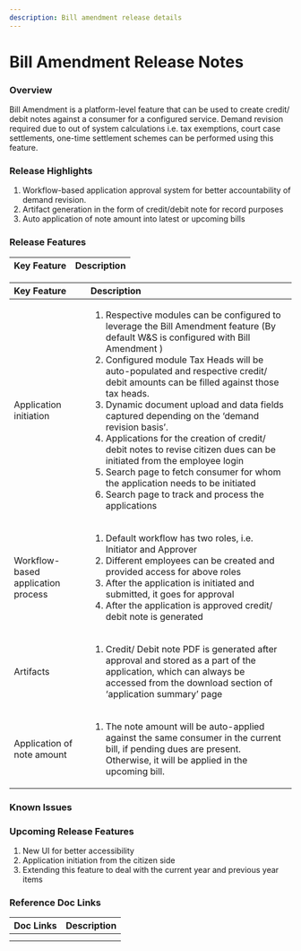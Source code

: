 ```yaml
---
description: Bill amendment release details
---
```


# Bill Amendment Release Notes

### Overview <a id="Overview"></a>

Bill Amendment is a platform-level feature that can be used to create credit/ debit notes against a consumer for a configured service. Demand revision required due to out of system calculations i.e. tax exemptions, court case settlements, one-time settlement schemes can be performed using this feature.

### Release Highlights <a id="Release-Highlights"></a>

1. Workflow-based application approval system for better accountability of demand revision.
2. Artifact generation in the form of credit/debit note for record purposes
3. Auto application of note amount into latest or upcoming bills

### Release Features <a id="Release-Features"></a>

| **Key Feature** | **Description** |
| :--- | :--- |


<table>
  <thead>
    <tr>
      <th style="text-align:left"><b>Key Feature</b>
      </th>
      <th style="text-align:left"><b>Description</b>
      </th>
    </tr>
  </thead>
  <tbody>
    <tr>
      <td style="text-align:left">Application initiation</td>
      <td style="text-align:left">
        <ol>
          <li>Respective modules can be configured to leverage the Bill Amendment feature
            (By default W&amp;S is configured with Bill Amendment )</li>
          <li>Configured module Tax Heads will be auto-populated and respective credit/
            debit amounts can be filled against those tax heads.</li>
          <li>Dynamic document upload and data fields captured depending on the &#x2018;demand
            revision basis&#x2019;.</li>
          <li>Applications for the creation of credit/ debit notes to revise citizen
            dues can be initiated from the employee login</li>
          <li>Search page to fetch consumer for whom the application needs to be initiated</li>
          <li>Search page to track and process the applications</li>
        </ol>
      </td>
    </tr>
    <tr>
      <td style="text-align:left">Workflow-based application process</td>
      <td style="text-align:left">
        <ol>
          <li>Default workflow has two roles, i.e. Initiator and Approver</li>
          <li>Different employees can be created and provided access for above roles</li>
          <li>After the application is initiated and submitted, it goes for approval</li>
          <li>After the application is approved credit/ debit note is generated</li>
        </ol>
      </td>
    </tr>
    <tr>
      <td style="text-align:left">Artifacts</td>
      <td style="text-align:left">
        <ol>
          <li>Credit/ Debit note PDF is generated after approval and stored as a part
            of the application, which can always be accessed from the download section
            of &#x2018;application summary&#x2019; page</li>
        </ol>
      </td>
    </tr>
    <tr>
      <td style="text-align:left">Application of note amount</td>
      <td style="text-align:left">
        <ol>
          <li>The note amount will be auto-applied against the same consumer in the
            current bill, if pending dues are present. Otherwise, it will be applied
            in the upcoming bill.</li>
        </ol>
      </td>
    </tr>
  </tbody>
</table>

### Known Issues  <a id="Known-Issues"></a>

### Upcoming Release Features <a id="Upcoming-Release-Features"></a>

1. New UI for better accessibility
2. Application initiation from the citizen side
3. Extending this feature to deal with the current year and previous year items

### Reference Doc Links <a id="Reference-Doc-Links"></a>

| **Doc Links** | **Description** |
| :--- | :--- |
|  |  |
|  |  |

